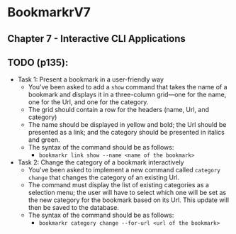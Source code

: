 # BookmarkrV7

## Chapter 7 - Interactive CLI Applications

## TODO (p135):

- Task 1: Present a bookmark in a user-friendly way
    - You've been asked to add a `show` command that takes the name of a bookmark and displays it in a three-column
      grid—one for the name, one for the Url, and one for the category.
    - The grid should contain a row for the headers (name, Url, and category)
    - The name should be displayed in yellow and bold; the Url should be presented as a link; and the category should be
      presented in italics and green.
    - The syntax of the command should be as follows:
        - `bookmarkr link show --name <name of the bookmark>`
- Task 2: Change the category of a bookmark interactively
    - You've been asked to implement a new command called `category change` that changes the category of an existing
      Url.
    - The command must display the list of existing categories as a selection menu; the user will have to select which
      one will be set as the new category for the bookmark based on its Url. This update will then be saved to the
      database.
    - The syntax of the command should be as follows:
        - `bookmarkr category change --for-url <url of the bookmark>`
